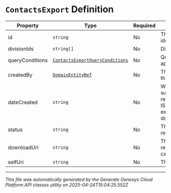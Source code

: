 # `ContactsExport` Definition

| Property | Type | Required | Description |
|----------|------|----------|-------------|
| id | `string` | No | The globally unique identifier for the object. |
| divisionIds | `string[]` | No | Division IDs of entities |
| queryConditions | [`ContactsExportQueryConditions`](contactsexportqueryconditions-definition.md) | No | Query conditions to apply on export |
| createdBy | [`DomainEntityRef`](domainentityref-definition.md) | No | The user that created this request |
| dateCreated | `string` | No | When the request was submitted. Date time is represented as an ISO-8601 string. For example: yyyy-MM-ddTHH:mm:ss[.mmm]Z |
| status | `string` | No | The status of the request |
| downloadUrl | `string` | No | The location where the results of the request can be retrieved |
| selfUri | `string` | No | The URI for this object |

---

*This file was automatically generated by the Generate Genesys Cloud Platform API classes utility on 2025-04-24T15:04:25.552Z*